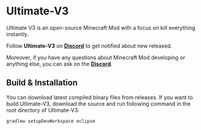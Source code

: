 # Ultimate-V3

Ultimate V3 is an open-source Minecraft Mod with a focus on kill everything instantly.

Follow **Ultimate-V3** on **[Discord](https://discord.gg/cgNQPWExqj)** to get notified about new released.

Moreover, if you have any questions about Minecraft Mod developing or anything else, you can ask on the **[Discord](https://discord.gg/cgNQPWExqj)**.

## Build & Installation

You can download latest compiled binary files from releases. If you want to build Ultimate-V3,
download the source and run following command in the root directory of Ultimate-V3:

```cmd
gradlew setupDevWorkspace eclipse
```
